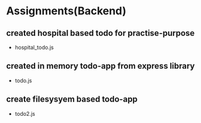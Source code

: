 # Assignments(Backend)

## created hospital based todo for practise-purpose
- hospital_todo.js 

## created in memory todo-app from express library
- todo.js

## create filesysyem based todo-app
- todo2.js


